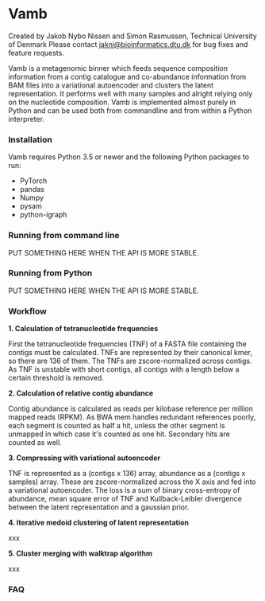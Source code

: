 # Vamb
Created by Jakob Nybo Nissen and Simon Rasmussen, Technical University of Denmark
Please contact jakni@bioinformatics.dtu.dk for bug fixes and feature requests.

Vamb is a metagenomic binner which feeds sequence composition information from a contig catalogue and co-abundance information from BAM files into a variational autoencoder and clusters the latent 
representation. It performs well with many samples and alright relying only on the nucleotide composition. Vamb is implemented almost purely in Python and can be used both from commandline and from 
within a Python interpreter.

### Installation
Vamb requires Python 3.5 or newer and the following Python packages to run:
- PyTorch
- pandas
- Numpy
- pysam
- python-igraph

### Running from command line
PUT SOMETHING HERE WHEN THE API IS MORE STABLE.

### Running from Python
PUT SOMETHING HERE WHEN THE API IS MORE STABLE.

### Workflow
__1. Calculation of tetranucleotide frequencies__

First the tetranucleotide frequencies (TNF) of a FASTA file containing the contigs must be calculated. TNFs are represented by their canonical kmer, so there are 136 of them. The TNFs are 
zscore-normalized across contigs. As TNF is unstable with short contigs, all contigs with a length below a certain threshold is removed.

__2. Calculation of relative contig abundance__

Contig abundance is calculated as reads per kilobase reference per million mapped reads (RPKM). As BWA mem handles redundant references poorly, each segment is counted as half a hit, unless the other 
segment is unmapped in which case it's counted as one hit. Secondary hits are counted as well.

__3. Compressing with variational autoencoder__

TNF is represented as a (contigs x 136) array, abundance as a (contigs x samples) array. These are zscore-normalized across the X axis and fed into a variational autoencoder. The loss is a sum of binary 
cross-entropy of abundance, mean square error of TNF and Kullback-Leibler divergence between the latent representation and a gaussian prior.

__4. Iterative medoid clustering of latent representation__

xxx

__5. Cluster merging with walktrap algorithm__

xxx


### FAQ
